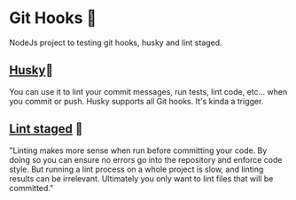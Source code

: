 # Git Hooks :gun:
NodeJs project to testing git hooks, husky and lint staged. 

## [Husky](https://typicode.github.io/husky/#/)🐺
You can use it to lint your commit messages, run tests, lint code, etc... when you commit or push. Husky supports all Git hooks. It's kinda a trigger. 

## [Lint staged](https://www.npmjs.com/package/lint-staged) :paperclip:
"Linting makes more sense when run before committing your code. By doing so you can ensure no errors go into the repository and enforce code style. But running a lint process on a whole project is slow, and linting results can be irrelevant. Ultimately you only want to lint files that will be committed."
